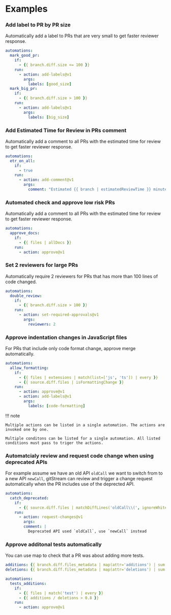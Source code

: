 # Examples

### Add label to PR by PR size

Automatically add a label to PRs that are very small to get faster reviewer response.

```yaml title=".cm/gitstream.cm"
automations:
  mark_good_pr:
    if:
      - {{ branch.diff.size <= 100 }}
    run:
      - action: add-labels@v1
        args:
          labels: [good_size]
  mark_big_pr:
    if:
      - {{ branch.diff.size > 100 }}
    run:
      - action: add-labels@v1
        args:
          labels: [big_size]
```

### Add Estimated Time for Review in PRs comment 

Automatically add a comment to all PRs with the estimated time for review to get faster reviewer response.

```yaml title=".cm/gitstream.cm"
automations:
  etr_on_all:
    if:
      - true
    run:
      - action: add-comment@v1
        args:
          comment: "Estimated {{ branch | estimatedReviewTime }} minutes to review"
```

### Automated check and approve low risk PRs 

Automatically add a comment to all PRs with the estimated time for review to get faster reviewer response.

```yaml title=".cm/gitstream.cm"
automations:
  approve_docs:
    if:
      - {{ files | allDocs }}
    run:
      - action: approve@v1
```


### Set 2 reviewers for large PRs 

Automatically require 2 reviewers for PRs that has more than 100 lines of code changed.

```yaml title=".cm/gitstream.cm"
automations:
  double_review:
    if:
      - {{ branch.diff.size > 100 }}
    run:
      - action: set-required-approvals@v1
        args:
          reviewers: 2
```

### Approve indentation changes in JavaScript files 

For PRs that include only code format change, approve merge automatically.

```yaml title=".cm/gitstream.cm"
automations:
  allow_formatting:
    if:
      - {{ files | extensions | match(list=['js', 'ts']) | every }}
      - {{ source.diff.files | isFormattingChange }}
    run:
      - action: approve@v1
      - action: add-labels@v1
        args:
          labels: [code-formatting]

```

!!! note

    Multiple actions can be listed in a single automation. The actions are invoked one by one.
    
    Multiple conditons can be listed for a single automation. All listed conditions must pass to triger the actions.
    
### Automatcialy review and request code change when using deprecated APIs

For example assume we have an old API `oldCall` we want to switch from to a new API `newCall`, gitStream can review and trigger a change request automatically when the PR includes use of the deprected API.

```yaml title=".cm/gitstream.cm"
automations:
  catch_deprecated:
    if:
      - {{ source.diff.files | matchDiffLines('oldCall\\(', ignoreWhiteSpaces=true) | every }}
    run:
      - action: request-changes@v1
        args:
        comment: |
          Deprecated API used `oldCall`, use `newCall` instead
```

### Approve additonal tests automatically

You can use map to check that a PR was about adding more tests.

```yaml
additions: {{ branch.diff.files_metadata | map(attr='additions') | sum }}
deletions: {{ branch.diff.files_metadata | map(attr='deletions') | sum }}

automations:
  tests_additions:
    if:
      - {{ files | match('test') | every }}
      - {{ additions / deletions > 0.8 }}
    run:
      - action: approve@v1
```
